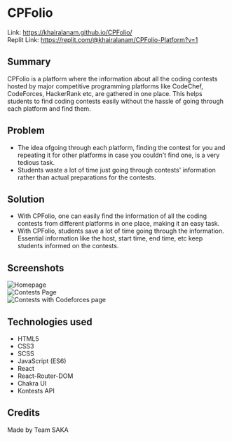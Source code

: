 # CPFolio

Link: https://khairalanam.github.io/CPFolio/  <br/>
Replit Link: https://replit.com/@khairalanam/CPFolio-Platform?v=1

## Summary

CPFolio is a platform where the information about all the coding contests hosted by major competitive programming platforms like CodeChef, CodeForces, HackerRank etc, are gathered in one place. This helps students to find coding contests easily without the hassle of going through each platform and find them.

## Problem

* The idea ofgoing through each platform, finding the contest for you and repeating it for other platforms in case you couldn't find one, is a very tedious task.
* Students waste a lot of time just going through contests' information rather than actual preparations for the contests.

## Solution

* With CPFolio, one can easily find the information of all the coding contests from different platforms in one place, making it an easy task.
* With CPFolio, students save a lot of time going through the information. Essential information like the host, start time, end time, etc keep students informed on the contests.

## Screenshots

![Homepage](https://user-images.githubusercontent.com/84736189/211146308-be65fe9a-a000-4137-90af-2f343e33eba4.PNG)
<br/>
![Contests Page](https://user-images.githubusercontent.com/84736189/211146332-1331dcb0-72cd-494f-886b-49099829797e.PNG)
<br/>
![Contests with Codeforces page](https://user-images.githubusercontent.com/84736189/211146392-ec7d566d-45a3-42f4-a22b-9d4ad66dd5d5.PNG)

## Technologies used

* HTML5
* CSS3
* SCSS
* JavaScript (ES6)
* React
* React-Router-DOM
* Chakra UI
* Kontests API

## Credits

Made by Team SAKA <br/>


